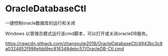 # OracleDatabaseCtl
一键控制oracle数据库的运行和关闭

Windows 以管理员模式运行该cmd脚本，可以打开或关闭oracleDB服务。

https://rawcdn.githack.com/zhangxujie2018/OracleDatabaseCtl/4943bc3c8a0324852f998efdd9ec816348debc57/OracleDB-Ctl.cmd
